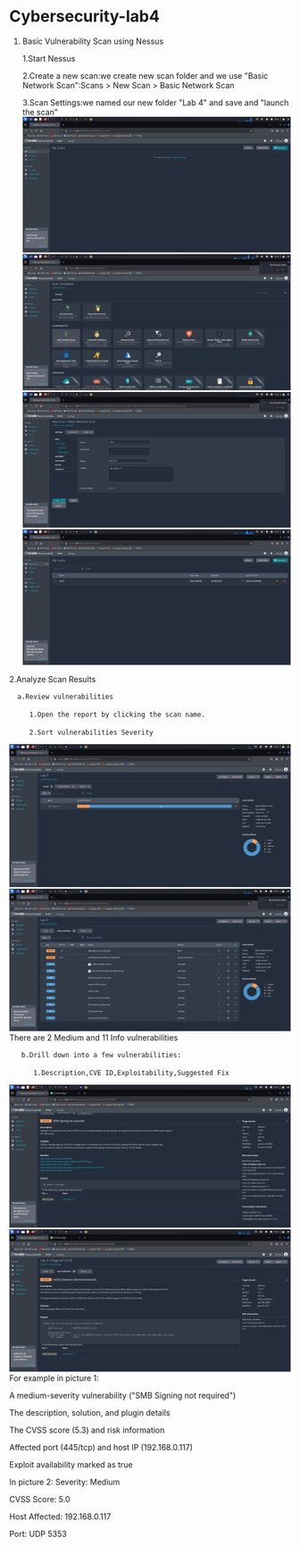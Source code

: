 # Cybersecurity-lab4
1. Basic Vulnerability Scan using Nessus

   1.Start Nessus
   
   2.Create a new scan:we create new scan folder and we use "Basic Network Scan":Scans > New Scan > Basic Network Scan
   
   3.Scan Settings:we named our new folder "Lab 4" and save and "launch the scan"
![image alt](https://github.com/AlizadaUlvi/Cybersecurity-lab4/blob/3b3098f10efd47d30cd10f9a387ef0f3d411674f/step1/step1.jpg)
![image alt](https://github.com/AlizadaUlvi/Cybersecurity-lab4/blob/cc1608c4f2f8cf3a36aa6c09494ea98022181938/step1/step1%20(2).jpg)
![image alt](https://github.com/AlizadaUlvi/Cybersecurity-lab4/blob/436153cc154a00d1561767e48250e619b788fea9/step1/step1%20(3).jpg)
![image alt](https://github.com/AlizadaUlvi/Cybersecurity-lab4/blob/09bc0acee2ef3c452692cc92bf95ab5b4193f119/step1/step1%20(4).jpg)

2.Analyze Scan Results

      a.Review vulnerabilities
      
         1.Open the report by clicking the scan name.
   
         2.Sort vulnerabilities Severity
![image alt](https://github.com/AlizadaUlvi/Cybersecurity-lab4/blob/de090274da6953a17f93bdce321fb00385256985/step2/step%202%20a.jpg)
![image alt](https://github.com/AlizadaUlvi/Cybersecurity-lab4/blob/aa75ac2de26ea395e636b716e04c31970b98df20/step2/step%202%20a%20(2).jpg)   
There are 2 Medium and 11 Info vulnerabilities
       
       b.Drill down into a few vulnerabilities:
          
          1.Description,CVE ID,Exploitability,Suggested Fix
          
![image alt](https://github.com/AlizadaUlvi/Cybersecurity-lab4/blob/cb0080d7c7f4d25f6b1cc5df31b4597648f4e6c3/step2/step%202%20b.jpg)
![image alt](https://github.com/AlizadaUlvi/Cybersecurity-lab4/blob/4b38d7a6e2ba952b05fb3c9452f749ec374bd9ba/step2/step%202%20b%20(2).jpg)
For example in picture 1:

A medium-severity vulnerability ("SMB Signing not required")

The description, solution, and plugin details

The CVSS score (5.3) and risk information

Affected port (445/tcp) and host IP (192.168.0.117)

Exploit availability marked as true

In picture 2:
Severity: Medium

CVSS Score: 5.0

Host Affected: 192.168.0.117

Port: UDP 5353
